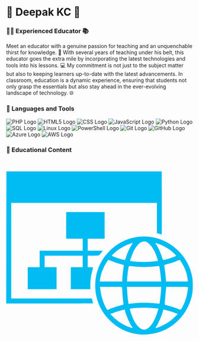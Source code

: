 # 🌱 Deepak KC 🌱

### 👩‍🏫  Experienced Educator 📚

Meet an educator with a genuine passion for teaching and an unquenchable thirst for knowledge. 🚀 With several years of teaching under his belt, this educator goes the extra mile by incorporating the latest technologies and tools into his lessons. 💻 My commitment is not just to the subject matter but also to keeping learners up-to-date with the latest advancements. In  classroom, education is a dynamic experience, ensuring that students not only grasp the essentials but also stay ahead in the ever-evolving landscape of technology. 🌐

### 🧰 Languages and Tools


![PHP Logo](https://img.shields.io/badge/PHP-777BB4?style=for-the-badge&logo=php&logoColor=white&labelColor=777BB4&logoWidth=30&logoHeight=30) ![HTML5 Logo](https://img.shields.io/badge/HTML5-E34F26?style=for-the-badge&logo=html5&logoColor=white&labelColor=E34F26&logoWidth=30&logoHeight=30) ![CSS Logo](https://img.shields.io/badge/CSS3-1572B6?style=for-the-badge&logo=css3&logoColor=white&labelColor=1572B6&logoWidth=30&logoHeight=30) ![JavaScript Logo](https://img.shields.io/badge/JavaScript-F7DF1E?style=for-the-badge&logo=javascript&logoColor=black&labelColor=F7DF1E&logoWidth=30&logoHeight=30) ![Python Logo](https://img.shields.io/badge/Python-3776AB?style=for-the-badge&logo=python&logoColor=white&labelColor=3776AB&logoWidth=30&logoHeight=30) ![SQL Logo](https://img.shields.io/badge/MySQL-4479A1?style=for-the-badge&logo=mysql&logoColor=white&labelColor=4479A1&logoWidth=30&logoHeight=30) ![Linux Logo](https://img.shields.io/badge/Linux-FCC624?style=for-the-badge&logo=linux&logoColor=black&labelColor=FCC624&logoWidth=30&logoHeight=30) ![PowerShell Logo](https://img.shields.io/badge/PowerShell-5391FE?style=for-the-badge&logo=powershell&logoColor=white&labelColor=5391FE&logoWidth=30&logoHeight=30) ![Git Logo](https://img.shields.io/badge/Git-F05032?style=for-the-badge&logo=git&logoColor=white&labelColor=F05032&logoWidth=30&logoHeight=30) ![GitHub Logo](https://img.shields.io/badge/GitHub-181717?style=for-the-badge&logo=github&logoColor=white&labelColor=181717&logoWidth=30&logoHeight=30) ![Azure Logo](https://img.shields.io/badge/Microsoft_Azure-0089D6?style=for-the-badge&logo=microsoft-azure&logoColor=white&labelColor=0089D6&logoWidth=30&logoHeight=30)
![AWS Logo](https://img.shields.io/badge/AWS-232F3E?style=for-the-badge&logo=amazon-aws&logoColor=white&labelColor=232F3E&logoWidth=30&logoHeight=30)

### 💬 Educational Content 

<a href="https://dipaish.github.io/www23/index.html">
 <svg viewBox="0 -4.48 70.001 70.001" xmlns:dc="http://purl.org/dc/elements/1.1/" xmlns:cc="http://creativecommons.org/ns#" xmlns:rdf="http://www.w3.org/1999/02/22-rdf-syntax-ns#" xmlns="http://www.w3.org/2000/svg" fill="#000000"><g id="SVGRepo_bgCarrier" stroke-width="0"></g><g id="SVGRepo_tracerCarrier" stroke-linecap="round" stroke-linejoin="round"></g><g id="SVGRepo_iconCarrier"> <metadata> <rdf:rdf> <cc:work> <dc:subject> Compute </dc:subject> <dc:identifier> website-generic </dc:identifier> <dc:title> Website (Generic) </dc:title> <dc:format> image/svg+xml </dc:format> <dc:publisher> Amido Limited </dc:publisher> <dc:creator> Richard Slater </dc:creator> <dc:type rdf:resource="http://purl.org/dc/dcmitype/StillImage"></dc:type> </cc:work> </rdf:rdf> </metadata> <path d="m 24.565809,772.93967 c -4.2532,-0.6287 -7.7642,-2.4255 -10.7178,-5.4849 -2.512,-2.6019 -4.0583004,-5.5193 -4.8051004,-9.0656 -0.4346,-2.064 -0.4346,-5.2086 0,-7.2726 0.7468,-3.5463 2.2931004,-6.4637 4.8051004,-9.0657 7.2819,-7.5426 19.0575,-7.5426 26.3393,0 2.6446,2.7393 4.3468,6.1039 4.9612,9.8064 0.2178,1.3128 0.2178,4.4783 0,5.7912 -1.102,6.6407 -5.9551,12.3867 -12.2175,14.465 -2.733,0.9071 -5.7814,1.2081 -8.3652,0.8262 z m 3.5164,-1.9525 c 1.3571,-0.6923 2.6871,-2.6432 3.6165,-5.3048 0.2986,-0.8551 0.5829,-1.7223 0.6318,-1.9271 l 0.089,-0.3724 -1.9077,-0.1687 c -1.0492,-0.093 -2.6438,-0.1686 -3.5436,-0.1684 -1.7491,0 -5.0798,0.2634 -5.2387,0.414 -0.1478,0.14 0.7853,2.8399 1.4631,4.2334 0.3642,0.7487 0.9294,1.6031 1.4172,2.1421 1.2412,1.3716 2.3323,1.7336 3.4724,1.1519 z m -5.3192,-0.3629 c 0,-0.036 -0.1685,-0.312 -0.3745,-0.613 -0.8991,-1.314 -2.5101,-5.1713 -2.5101,-6.0101 0,-0.1287 -0.081,-0.2339 -0.1803,-0.2337 -0.3413,0 -2.7787,0.6988 -4.0519,1.1605 l -1.2755,0.4627 0.915,0.9295 c 1.7319,1.7596 4.0137,3.2124 6.3024,4.013 1.0198,0.3568 1.1749,0.3952 1.1749,0.2911 z m 10.5286,-0.6241 c 2.1587,-0.9039 3.8228,-2.027 5.4601,-3.6851 l 0.917,-0.9285 -1.1635,-0.4487 c -1.0779,-0.4157 -3.7536,-1.1665 -4.168,-1.1695 -0.099,0 -0.1803,0.1041 -0.1803,0.2328 0,0.8479 -1.738,4.9994 -2.5396,6.0662 -0.1897,0.2525 -0.3449,0.4972 -0.3449,0.5436 0,0.1471 0.753,-0.081 2.0192,-0.6108 z m -19.3568,-6.3589 c 0.7409,-0.3737 2.5931,-0.9982 4.1408,-1.396 0.7139,-0.1835 1.2861,-0.3901 1.2715,-0.4591 -0.1389,-0.6561 -0.478,-4.2298 -0.4781,-5.0384 -10e-5,-0.5686 -0.04,-1.1365 -0.088,-1.262 -0.077,-0.2006 -0.5813,-0.2281 -4.1798,-0.2281 l -4.0923,0 0.081,0.6851 c 0.3501,2.9699 1.2656,5.7988 2.4732,7.6418 0.2575,0.3931 0.211,0.3901 0.8717,0.057 z m 27.792,-1.4659 c 0.7719,-1.5255 1.3031,-3.2391 1.5862,-5.1174 0.1193,-0.7918 0.2174,-1.5209 0.2179,-1.62 0,-0.14 -0.9147,-0.1803 -4.0982,-0.1803 l -4.099,0 -0.076,0.9014 c -0.042,0.4958 -0.1564,1.7452 -0.2542,2.7764 -0.098,1.0312 -0.1821,2.1257 -0.1874,2.4321 l -0.01,0.5571 1.7593,0.4821 c 0.9676,0.2652 2.2981,0.7075 2.9567,0.9829 1.403,0.5868 1.2511,0.6705 2.2048,-1.2143 z m -17.975,-0.8589 c 2.0834,-0.203 4.7952,-0.1786 7.0849,0.064 1.0693,0.1131 1.9637,0.186 1.9877,0.1621 0.087,-0.087 0.444,-3.2182 0.5405,-4.734 l 0.099,-1.5504 -6.438,0 -6.438,0 0.082,1.1177 c 0.1891,2.5899 0.2316,3.0467 0.3836,4.1202 l 0.1597,1.1274 0.5228,-0.081 c 0.2876,-0.044 1.195,-0.1459 2.0165,-0.226 z m -4.8428,-9.6284 c 0.046,-0.8528 0.1907,-2.2212 0.3219,-3.041 0.1313,-0.8197 0.2092,-1.5199 0.1732,-1.5558 -0.036,-0.036 -0.6632,-0.2254 -1.3939,-0.4209 -0.7307,-0.1956 -1.9921,-0.615 -2.8031,-0.9321 -0.811,-0.3171 -1.5104,-0.5765 -1.5542,-0.5765 -0.1428,0 -1.0943,1.5218 -1.6809,2.6883 -0.6723,1.3372 -1.2779,3.2168 -1.4458,4.487 l -0.119,0.9014 4.2092,0 4.2092,0 0.083,-1.5504 z m 14.4507,0.4326 c -0.1054,-1.3361 -0.4891,-4.1645 -0.6064,-4.4703 -0.068,-0.1759 -0.2511,-0.1993 -0.9625,-0.1223 -3.5957,0.389 -5.945,0.3888 -9.553,0 -0.7886,-0.085 -0.8946,-0.066 -0.9674,0.1756 -0.1342,0.446 -0.506,3.3669 -0.5714,4.49 l -0.061,1.0456 6.4048,0 6.4049,0 -0.088,-1.1177 z m 10.0051,0.1598 c -0.1536,-1.2762 -0.6021,-2.8742 -1.1389,-4.058 -0.4518,-0.9965 -1.6816,-3.0607 -1.8235,-3.0607 -0.044,0 -0.6722,0.2379 -1.396,0.5288 -0.7237,0.2908 -1.9898,0.7105 -2.8135,0.9327 -0.8237,0.2221 -1.527,0.4332 -1.5628,0.4691 -0.036,0.036 0.036,0.6708 0.1605,1.411 0.1242,0.7402 0.2629,1.8974 0.3083,2.5717 0.045,0.6743 0.1146,1.4369 0.1537,1.6947 l 0.071,0.4687 4.0782,0 4.0781,0 -0.1153,-0.958 z m -12.4583,-6.5575 c 0.711,-0.078 1.3104,-0.1597 1.3321,-0.1813 0.072,-0.072 -0.7017,-2.314 -1.1019,-3.1924 -1.1222,-2.4632 -2.7435,-4.1104 -4.0458,-4.1104 -1.4587,0 -3.046,1.5905 -4.1912,4.1997 -0.3709,0.8449 -1.1463,2.939 -1.1463,3.0955 0,0.077 1.6308,0.2551 3.173,0.3463 1.8695,0.1105 4.0658,0.053 5.9801,-0.1574 z m -10.5383,-1.8616 c 0.4554,-1.461 1.3036,-3.2953 1.9749,-4.271 0.2462,-0.3579 0.4199,-0.6784 0.386,-0.7123 -0.1078,-0.1078 -2.0173,0.5978 -3.1391,1.16 -0.595,0.2981 -1.5036,0.8397 -2.0192,1.2034 -0.9775,0.6895 -2.5961,2.1517 -2.5961,2.3452 0,0.247 3.8812,1.5422 4.6935,1.5663 0.2469,0.01 0.3603,-0.2018 0.7,-1.2916 z m 15.5878,0.9288 c 1.5168,-0.4398 3.1047,-1.0577 3.1047,-1.2083 0,-0.1894 -1.6302,-1.659 -2.5961,-2.3404 -0.5156,-0.3637 -1.4243,-0.9053 -2.0192,-1.2034 -1.125,-0.5637 -3.0315,-1.2677 -3.1398,-1.1594 -0.034,0.034 0.1042,0.2807 0.3078,0.5476 0.5523,0.7242 1.7573,3.3455 2.1227,4.6177 0.3775,1.3142 0.3233,1.296 2.2199,0.7462 z m -60.6082,-8.0297 0.036,-24.6989 29.1338996,0 29.1339004,0 0.037,11.7906 c 0.02,6.4848 0,11.7906 -0.038,11.7906 -0.041,0 -0.4636,-0.108 -0.9383,-0.24 l -0.8632,-0.24 0,-5.6733 0,-5.6734 -27.3311004,0 -27.3310996,0 0,17.8842 0,17.8842 15.1202996,0 15.1202,0 0.24,0.8632 c 0.132,0.4747 0.24,0.8966 0.24,0.9375 0,0.041 -7.33420005,0.074 -16.2981,0.074 l -16.2980996,0 0.036,-24.699 z m 8.0411,15.2521 0,-4.1105 2.2355,0 2.2356,0 0,-3.1009 0,-3.1009 8.0766996,0 8.0767,0 0,-2.2355 0,-2.2355 -3.10090005,0 -3.10089995,0 0,-4.9759 0,-4.9758 7.2114,0 7.2114004,0 0,4.9758 0,4.9759 -3.1730004,0 -3.173,0 0,2.2355 0,2.2355 2.8214,0 2.8214004,0 -0.4631,0.6449 c -0.9326,1.2985 -0.7604,1.2301 -3.0941004,1.2301 l -2.0856,0 0,2.1634 0,2.1634 1.0096,0 c 0.5552,0 1.0095,0.049 1.0095,0.1082 -10e-5,0.059 -0.1575,0.6923 -0.3498,1.4062 -0.4881,1.812 -0.6647,3.1437 -0.6708,5.0582 l -0.01,1.6484 -3.6696,0 -3.66970005,0 0,-4.1105 0,-4.1105 2.23560005,0 2.2355,0 0,-2.1634 0,-2.1634 -7.1393,0 -7.1391996,0 0,2.1634 0,2.1634 2.2354996,0 2.2355,0 0,4.1105 0,4.1105 -5.4084996,0 -5.4085,0 0,-4.1105 z" fill="#00bcf2" transform="translate(24.689 -712.062)"></path> </g></svg>
</a> 
<br />






<!--
**dipaish/dipaish** is a ✨ _special_ ✨ repository because its `README.md` (this file) appears on your GitHub profile.

Here are some ideas to get you started:

- 🔭 I’m currently working on ...
- 🌱 I’m currently learning ...
- 👯 I’m looking to collaborate on ...
- 🤔 I’m looking for help with ...
- 💬 Ask me about ...
- 📫 How to reach me: ...
- 😄 Pronouns: ...
- ⚡ Fun fact: ...
-->
